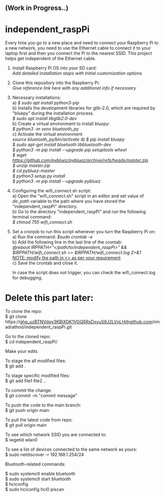 ## (Work in Progress..)
# independent_raspPi

Every time you go to a new place and need to connect your Raspberry Pi to a new network, you need to use the Ethernet cable to connect it to your laptop first and then you connect the Pi to the nearest SSID.
This project helps get independent of the Ethernet cable.

1. Install Raspberry Pi OS into your SD card: <br />
   *Add detailed installation steps with initial customization options*
   
2. Clone this repository into the Raspberry Pi: <br />
   *Give reference link here with any additional info if necessary*

3. Necessary installations: <br />
   a) _$ sudo apt install python3-pip_ <br />
   b) Installs the development libraries for glib-2.0, which are required by "bluepy" during the installation process. <br />
      _$ sudo apt install libglib2.0-dev_ <br />
   b) Create a virtual environment to install _bluepy_: <br />
      _$ python3 -m venv bluetooth_py_ <br />
   c) Activate the virtual environment <br />
      _source bluetooth_py/bin/activate_
   d) _$ pip install bluepy_ <br />
      _$ sudo apt-get install bluetooth libbluetooth-dev_ <br />
      _$ python3 -m pip install --upgrade pip setuptools wheel_ <br />
      _$ wget https://github.com/pybluez/pybluez/archive/refs/heads/master.zip_ <br />
      _$ unzip master.zip_ <br />
      _$ cd pybluez-master_ <br />
      _$ python3 setup.py install_ <br />
      _$ python3 -m pip install --upgrade pybluez_ <br />
   
5. Configuring the wifi_connect.sh script: <br />
   a) Open the "wifi_connect.sh" script in an editor and set value of _dir_path_ variable to the path where you have stored the 
      "independent_raspPi" directory. <br />
   b) Go to the directory "independent_raspPi" and run the following terminal command: <br />
     *$ chmod 755 wifi_connect.sh* <br />

6. Set a cronjob to run this script whenever you turn the Raspberry Pi on: <br />
   a) Run the command: _$sudo crontab -e_ <br />
   b) Add the following line in the last line of the crontab: <br />
      _@reboot IRPPATH="</path/to/independent_raspPi>" && $IRPPATH/wifi_connect.sh >> $IRPPATH/wifi_connect.log 2>&1_ <br />
      <u>NOTE: modify the path in <> as per your requirement</u> <br />
   c) Save the crontab and close it. <br />

   In case the script does not trigger, you can check the wifi_connect.log for debugging. <br />
  
   
# Delete this part later:

To clone the repo:<br />
$ git clone https://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@github.com/ninadrathod/independent_raspPi.git

Go to the cloned repo:<br />
$ cd independent_raspPi/

Make your edits

To stage the all modified files: <br />
$ git add . 

To stage specific modified files:<br />
$ git add file1 file2 ..

To commit the change:<br />
$ git commit -m "commit message"

To push the code to the main branch:<br />
$ git push origin main

To pull the latest code from repo:<br />
$ git pull origin main

To see which network SSID you are connected to:<br />
$ iwgetid wlan0

To see a list of devices connected to the same network as yours:<br />
$ sudo netdiscover -r 192.168.1.254/24

Bluetooth-related commands: <br />

$ sudo systemctl enable bluetooth<br />
$ sudo systemctl start bluetooth<br />
$ hciconfig<br />
$ sudo hciconfig hci0 piscan<br />


